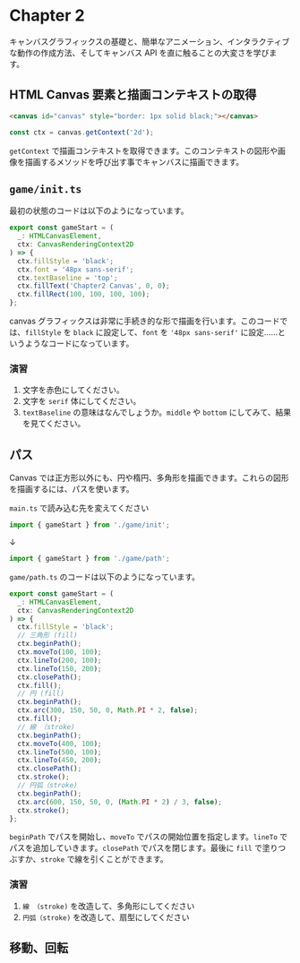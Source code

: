 # Chapter 2

キャンバスグラフィックスの基礎と、簡単なアニメーション、インタラクティブな動作の作成方法、そしてキャンバス API を直に触ることの大変さを学びます。

## HTML Canvas 要素と描画コンテキストの取得

```html
<canvas id="canvas" style="border: 1px solid black;"></canvas>
```

```ts
const ctx = canvas.getContext('2d');
```

`getContext` で描画コンテキストを取得できます。このコンテキストの図形や画像を描画するメソッドを呼び出す事でキャンバスに描画できます。

## `game/init.ts`

最初の状態のコードは以下のようになっています。

```ts
export const gameStart = (
  _: HTMLCanvasElement,
  ctx: CanvasRenderingContext2D
) => {
  ctx.fillStyle = 'black';
  ctx.font = '48px sans-serif';
  ctx.textBaseline = 'top';
  ctx.fillText('Chapter2 Canvas', 0, 0);
  ctx.fillRect(100, 100, 100, 100);
};
```

canvas グラフィックスは非常に手続き的な形で描画を行います。このコードでは、`fillStyle` を `black` に設定して、`font` を `'48px sans-serif'` に設定……というようなコードになっています。

### 演習

1. 文字を赤色にしてください。
2. 文字を `serif` 体にしてください。
3. `textBaseline` の意味はなんでしょうか。`middle` や `bottom` にしてみて、結果を見てください。

## パス

Canvas では正方形以外にも、円や楕円、多角形を描画できます。これらの図形を描画するには、パスを使います。

`main.ts` で読み込む先を変えてください

```ts
import { gameStart } from './game/init';
```

↓

```ts
import { gameStart } from './game/path';
```

`game/path.ts` のコードは以下のようになっています。

```ts
export const gameStart = (
  _: HTMLCanvasElement,
  ctx: CanvasRenderingContext2D
) => {
  ctx.fillStyle = 'black';
  // 三角形 (fill)
  ctx.beginPath();
  ctx.moveTo(100, 100);
  ctx.lineTo(200, 100);
  ctx.lineTo(150, 200);
  ctx.closePath();
  ctx.fill();
  // 円 (fill)
  ctx.beginPath();
  ctx.arc(300, 150, 50, 0, Math.PI * 2, false);
  ctx.fill();
  // 線 （stroke)
  ctx.beginPath();
  ctx.moveTo(400, 100);
  ctx.lineTo(500, 100);
  ctx.lineTo(450, 200);
  ctx.closePath();
  ctx.stroke();
  // 円弧（stroke)
  ctx.beginPath();
  ctx.arc(600, 150, 50, 0, (Math.PI * 2) / 3, false);
  ctx.stroke();
};
```

`beginPath` でパスを開始し、`moveTo` でパスの開始位置を指定します。`lineTo` でパスを追加していきます。`closePath` でパスを閉じます。最後に `fill` で塗りつぶすか、`stroke` で線を引くことができます。

### 演習

1. `線 （stroke)` を改造して、多角形にしてください
2. `円弧（stroke)` を改造して、扇型にしてください

## 移動、回転
